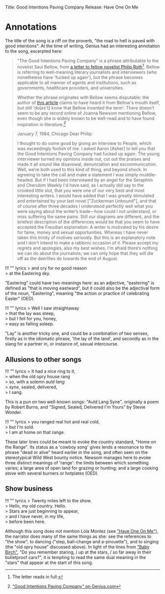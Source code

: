 Title: Good Intentions Paving Company
Release: Have One On Me

# Annotations #

The title of the song is a riff on the proverb, "the road to hell is paved with good intentions". At the time of writing, Genius had an interesting annotation to the song, excerpted here:

> "The Good Intentions Paving Company" is a phrase attributable to the novelist Saul Bellow, from [a letter to fellow novelist Philip Roth][nyr][^letter]. Bellow is referring to well-meaning literary journalists and interviewers (who nonetheless have 'fucked up again'), but the phrase becomes applicable to all manner of agents and institutions, such as governments, healthcare providers, and universities.
>
> Whether the phrase originates with Bellow seems disputable: the author of [this article][wsj] claims to have heard it from Bellow's mouth itself, but still 'do[es't] know that Bellow invented the term'. There doesn’t seem to be any record online of Joanna Newsom mentioning Bellow, even though she is widely known to be well-read and to have found inspiration in literature.[^genius]

[^letter]: The letter reads in full:
> January 7, 1984, Chicago 
> Dear Philip: 
>
> I thought to do some good by giving an interview to People, which was exceedingly foolish of me. I asked Aaron [Asher] to tell you that the Good Intentions Paving Company had fucked up again. The young interviewer turned my opinions inside out, cut out the praises and made it all sound like disavowal, denunciation and excommunication. Well, we’re both used to this kind of thing, and beyond shock. In agreeing to take the call and make a statement I was simply muddle-headed. But if I had been interviewed by an angel for the Seraphim and Cherubim Weekly I'd have said, as I actually did say to the crooked little slut, that you were one of our very best and most interesting writers. I would have added that I was greatly stimulated and entertained by your last novel ["Zuckerman Unbound"], and that of course after three decades I understood perfectly well what you were saying about the writer’s trade—how could I not understand, or miss suffering the same pains. Still our diagrams are different, and the briefest description of the differences would be that you seem to have accepted the Freudian explanation: A writer is motivated by his desire for fame, money and sexual opportunities. Whereas I have never taken this trinity of motives seriously. But this is an explanatory note and I don't intend to make a rabbinic occasion of it. Please accept my regrets and apologies, also my best wishes. I'm afraid there’s nothing we can do about the journalists; we can only hope that they will die off as the deerflies do towards the end of August.

[^genius]: ["Good Intentions Paving Company" on Genius.com](https://genius.com/Joanna-newsom-good-intentions-paving-company-lyrics)

[nyr]: http://www.newyorker.com/magazine/2010/04/26/among-writers
[wsj]: http://www.wsj.com/articles/SB10001424052702304020704579276942556236158

!!! "" lyrics
	> and cry for no good reason  
	> at the Eastering sky.
	
"Eastering" could have two meanings here: as an adjective, "eastering" is defined as "that is moving eastward", but it could also be the adjectival form of the noun, "Eastering",  meaning "the action or practice of celebrating Easter" (OED).

!!! "" lyrics
	> Well I saw straightaway  
	> that the lay was steep,  
	> but I fell for you, honey,  
	> easy as falling asleep.

"Lay" is another tricky one, and could be a combination of two senses, firstly as in the idiomatic phrase, 'the lay of the land', and secondly as in the slang for a partner in, or instance of, sexual intercourse.

## Allusions to other songs ##

!!! "" lyrics
	> It had a nice ring to it,  
	> when the old opry house rang  
	> so, with a solemn *auld lang*  
	> *syne*, sealed, delivered,  
	> I sang.
	
This is a pun on two well-known songs: "Auld Lang Syne", originally a poem by Robert Burns, and "Signed, Sealed, Delivered I'm Yours" by Stevie Wonder.

!!! "" lyrics
	> you ranged real hot and real cold,  
	> but I'm sold.  
	> I am at home on that range.

These later lines could be meant to evoke the country standard, "Home on the Range". Its status as a 'cowboy song' gives lends a resonance to the phrase "dead or alive" heard earlier in the song, and often seen on the stereotypical Wild West bounty notice. Newsom manages here to evoke three distinct meanings of 'range': the limits between which something varies; a large area of open land for grazing or hunting; and a large cooking stove with several burners or hotplates (OED). 

## Show business ##

!!! "" lyrics
	> Twenty miles left to the show.  
	> Hello, my old country. Hello.  
	> Stars are just beginning to appear,  
	> and I have never, in my life,  
	> before been here.

Although this song does not mention Lola Montez (see ["Have One On Me"]({filename}haveoneonme.md)), the narrator does many of the same things as she: see the references to "the show", to dancing ("step, ball-change and a-pirouette"), and to singing (the "old opry house" discussed above). In light of the lines from ["Baby Birch"]({filename}babybirch.md), "Do you remember staring, / up at the stars, / so far away in their bulletproof cars?", it is tempting to read the same dual meaning in the "stars" that appear at the start of this song.
